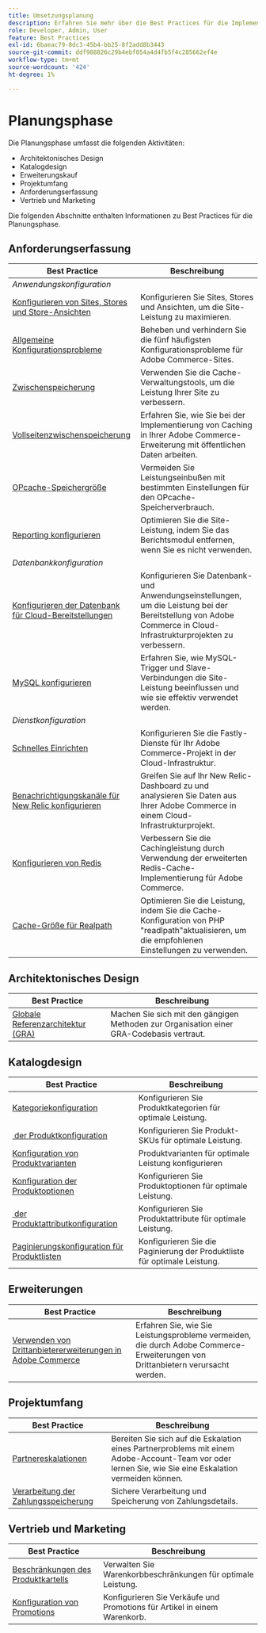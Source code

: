 ```yaml
---
title: Umsetzungsplanung
description: Erfahren Sie mehr über die Best Practices für die Implementierung in der Planungsphase von Adobe Commerce-Projekten.
role: Developer, Admin, User
feature: Best Practices
exl-id: 6baeac79-8dc3-45b4-bb25-8f2add8b3443
source-git-commit: ddf988826c29b4ebf054a4d4fb5f4c285662ef4e
workflow-type: tm+mt
source-wordcount: '424'
ht-degree: 1%

---
```


# Planungsphase

Die Planungsphase umfasst die folgenden Aktivitäten:

- Architektonisches Design
- Katalogdesign
- Erweiterungskauf
- Projektumfang
- Anforderungserfassung
- Vertrieb und Marketing

Die folgenden Abschnitte enthalten Informationen zu Best Practices für die Planungsphase.

## Anforderungserfassung

<table>
<thead>
  <tr>
    <th>Best Practice</th>
    <th>Beschreibung</th>
  </tr>
</thead>
<tbody>
  <tr>
    <td colspan="2"><em>Anwendungskonfiguration</em></td>
  </tr>
  <tr>
    <td><a href="sites-stores-store-views.md">Konfigurieren von Sites, Stores und Store-Ansichten</a></td>
    <td>Konfigurieren Sie Sites, Stores und Ansichten, um die Site-Leistung zu maximieren.</td>
  </tr>
  <tr>
    <td><a href="https://business.adobe.com/blog/how-to/the-usual-suspects-5-configuration-issues-to-maximize-your-peak-sales">Allgemeine Konfigurationsprobleme</a></td>
    <td>Beheben und verhindern Sie die fünf häufigsten Konfigurationsprobleme für Adobe Commerce-Sites.</td>
  </tr>
  <tr>
    <td><a href="https://experienceleague.adobe.com/docs/commerce-admin/systems/tools/cache-management.html">Zwischenspeicherung</a></td>
    <td>Verwenden Sie die Cache-Verwaltungstools, um die Leistung Ihrer Site zu verbessern.</td>
  </tr>
  <tr>
    <td><a href="https://developer.adobe.com/commerce/php/development/cache/page/public-content/">Vollseitenzwischenspeicherung</a></td>
    <td>Erfahren Sie, wie Sie bei der Implementierung von Caching in Ihrer Adobe Commerce-Erweiterung mit öffentlichen Daten arbeiten.</td>
  </tr>
  <tr>
    <td><a href="opcache-memory-size.md">OPcache-Speichergröße</a></td>
    <td>Vermeiden Sie Leistungseinbußen mit bestimmten Einstellungen für den OPcache-Speicherverbrauch.</td>
  </tr>
  <tr>
    <td><a href="reporting-configuration.md">Reporting konfigurieren</a></td>
    <td>Optimieren Sie die Site-Leistung, indem Sie das Berichtsmodul entfernen, wenn Sie es nicht verwenden.</td>
  </tr>
  <tr>
    <td colspan="2"><em>Datenbankkonfiguration</em></td>
  </tr>
  <tr>
    <td><a href="database-on-cloud.md">Konfigurieren der Datenbank für Cloud-Bereitstellungen</a></td>
    <td>Konfigurieren Sie Datenbank- und Anwendungseinstellungen, um die Leistung bei der Bereitstellung von Adobe Commerce in Cloud-Infrastrukturprojekten zu verbessern.</td>
  </tr>
  <tr>
    <td><a href="mysql-configuration.md">MySQL konfigurieren</a></td>
    <td>Erfahren Sie, wie MySQL-Trigger und Slave-Verbindungen die Site-Leistung beeinflussen und wie sie effektiv verwendet werden.</td>
  </tr>
  <tr>
    <td colspan="2"><em>Dienstkonfiguration</em></td>
  </tr>
  <tr>
    <td><a href="https://experienceleague.adobe.com/docs/commerce-cloud-service/user-guide/cdn/setup-fastly/fastly-configuration.html">Schnelles Einrichten</a></td>
    <td>Konfigurieren Sie die Fastly-Dienste für Ihr Adobe Commerce-Projekt in der Cloud-Infrastruktur.</td>
  </tr>
  <tr>
    <td><a href="https://experienceleague.adobe.com/docs/commerce-cloud-service/user-guide/monitor/new-relic.html">Benachrichtigungskanäle für New Relic konfigurieren</a></td>
    <td>Greifen Sie auf Ihr New Relic-Dashboard zu und analysieren Sie Daten aus Ihrer Adobe Commerce in einem Cloud-Infrastrukturprojekt.</td>
  </tr>
  <tr>
    <td><a href="redis-service-configuration.md">Konfigurieren von Redis</a></td>
    <td>Verbessern Sie die Cachingleistung durch Verwendung der erweiterten Redis-Cache-Implementierung für Adobe Commerce.</td>
  </tr>
  <tr>
    <td><a href="realpath-cache-size.md">Cache-Größe für Realpath</a></td>
    <td>Optimieren Sie die Leistung, indem Sie die Cache-Konfiguration von PHP "readlpath"aktualisieren, um die empfohlenen Einstellungen zu verwenden.</td>
  </tr>
</tbody>
</table>

## Architektonisches Design

| Best Practice | Beschreibung |
|----------------------------------------------------------------------------------------|----------------------------------------------------------|
| [Globale Referenzarchitektur (GRA)](../../architecture/global-reference/examples.md) | Machen Sie sich mit den gängigen Methoden zur Organisation einer GRA-Codebasis vertraut. |

## Katalogdesign

| Best Practice | Beschreibung |
|---------------------------------------------------------------------------------------------------|---------------------------------------------------------------|
| [Kategoriekonfiguration](catalog-management.md#category-limits) | Konfigurieren Sie Produktkategorien für optimale Leistung. |
| [&#x200B; der Produktkonfiguration](catalog-management.md#product-sku-limits) | Konfigurieren Sie Produkt-SKUs für optimale Leistung. |
| [Konfiguration von Produktvarianten](catalog-management.md#product-variations) | Produktvarianten für optimale Leistung konfigurieren |
| [Konfiguration der Produktoptionen](catalog-management.md#product-options) | Konfigurieren Sie Produktoptionen für optimale Leistung. |
| [&#x200B; der Produktattributkonfiguration](catalog-management.md#product-attributes) | Konfigurieren Sie Produktattribute für optimale Leistung. |
| [Paginierungskonfiguration für Produktlisten](catalog-management.md#product-listing-pagination) | Konfigurieren Sie die Paginierung der Produktliste für optimale Leistung. |

## Erweiterungen

| Best Practice | Beschreibung |
|-----------------------------------------------------------------|----------------------------------------------------------------------------------------|
| [Verwenden von Drittanbietererweiterungen in Adobe Commerce](extensions.md) | Erfahren Sie, wie Sie Leistungsprobleme vermeiden, die durch Adobe Commerce-Erweiterungen von Drittanbietern verursacht werden. |

## Projektumfang

| Best Practice | Beschreibung |
|--------------------------------------------------------------|--------------------------------------------------------------------------------------------------------------|
| [Partnereskalationen](partner-escalation.md) | Bereiten Sie sich auf die Eskalation eines Partnerproblems mit einem Adobe-Account-Team vor oder lernen Sie, wie Sie eine Eskalation vermeiden können. |
| [Verarbeitung der Zahlungsspeicherung](payment-processing-storage.md) | Sichere Verarbeitung und Speicherung von Zahlungsdetails. |

## Vertrieb und Marketing

| Best Practice | Beschreibung |
|------------------------------------------------------------|--------------------------------------------------------------|
| [Beschränkungen des Produktkartells](catalog-management.md#cart-limits) | Verwalten Sie Warenkorbbeschränkungen für optimale Leistung. |
| [Konfiguration von Promotions](catalog-management.md#promotions) | Konfigurieren Sie Verkäufe und Promotions für Artikel in einem Warenkorb. |
